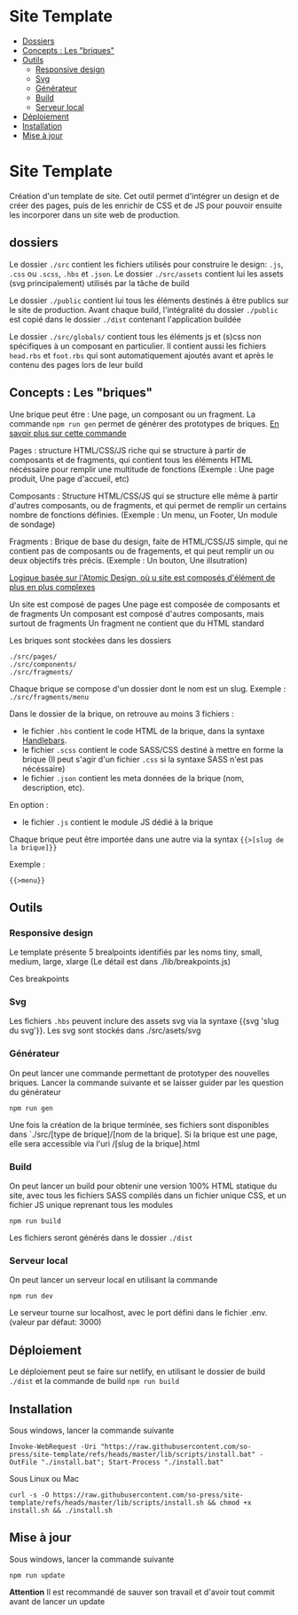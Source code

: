 # Site Template

- [Dossiers](#dossiers)
- [Concepts : Les "briques"](#concepts--les-briques)
- [Outils](#outils)
  - [Responsive design](#responsive-design)
  - [Svg](#svg)
  - [Générateur](#générateur)
  - [Build](#build)
  - [Serveur local](#serveur-local)
- [Déploiement](#déploiement)
- [Installation](#installation)
- [Mise à jour](#mise-à-jour)

# Site Template

Création d'un template de site. Cet outil permet d'intégrer un design et de créer des pages, puis de les enrichir de CSS et de JS pour pouvoir ensuite les incorporer dans un site web de production.

## dossiers

Le dossier `./src` contient les fichiers utilisés pour construire le design: `.js`, `.css` ou `.scss`, `.hbs` et `.json`. Le dossier `./src/assets` contient lui les assets (svg principalement) utilisés par la tâche de build

Le dossier `./public` contient lui tous les éléments destinés à être publics sur le site de production. Avant chaque build, l'intégralité du dossier `./public` est copié dans le dossier `./dist` contenant l'application buildée

Le dossier `./src/globals/` contient tous les éléments js et (s)css non spécifiques à un composant en particulier. Il contient aussi les fichiers `head.rbs` et `foot.rbs` qui sont automatiquement ajoutés avant et après le contenu des pages lors de leur build

## Concepts : Les "briques"

Une brique peut être : Une page, un composant ou un fragment. La commande `npm run gen` permet de générer des prototypes de briques. [En savoir plus sur cette commande](#générateur)

Pages : structure HTML/CSS/JS riche qui se structure à partir de composants et de fragments, qui contient tous les éléments HTML nécéssaire pour remplir une multitude de fonctions (Exemple : Une page produit, Une page d'accueil, etc)

Composants : Structure HTML/CSS/JS qui se structure elle même à partir d'autres composants, ou de fragments, et qui permet de remplir un certains nombre de fonctions définies. (Exemple : Un menu, un Footer, Un module de sondage)

Fragments : Brique de base du design, faite de HTML/CSS/JS simple, qui ne contient pas de composants ou de fragements, et qui peut remplir un ou deux objectifs très précis. (Exemple : Un bouton, Une illsutration)

[Logique basée sur l'Atomic Design, où u site est composés d'élément de plus en plus complexes](https://atomicdesign.bradfrost.com/)

Un site est composé de pages
Une page est composée de composants et de fragments
Un composant est composé d'autres composants, mais surtout de fragments
Un fragment ne contient que du HTML standard

Les briques sont stockées dans les dossiers

```
./src/pages/
./src/components/
./src/fragments/
```

Chaque brique se compose d'un dossier dont le nom est un slug. Exemple : `./src/fragments/menu`

Dans le dossier de la brique, on retrouve au moins 3 fichiers :

- le fichier `.hbs` contient le code HTML de la brique, dans la syntaxe [Handlebars](https://handlebarsjs.com/).
- le fichier `.scss` contient le code SASS/CSS destiné à mettre en forme la brique (Il peut s'agir d'un fichier `.css` si la syntaxe SASS n'est pas nécéssaire)
- le fichier `.json` contient les meta données de la brique (nom, description, etc).

En option :

- le fichier `.js` contient le module JS dédié à la brique

Chaque brique peut être importée dans une autre via la syntax `{{>[slug de la brique]}}`

Exemple :

```
{{>menu}}
```

## Outils

### Responsive design

Le template présente 5 brealpoints identifiés par les noms tiny, small, medium, large, xlarge (Le détail est dans ./lib/breakpoints.js)

Ces breakpoints

### Svg

Les fichiers `.hbs` peuvent inclure des assets svg via la syntaxe {{svg 'slug du svg'}}. Les svg sont stockés dans ./src/asets/svg

### Générateur

On peut lancer une commande permettant de prototyper des nouvelles briques. Lancer la commande suivante et se laisser guider par les question du générateur

```
npm run gen
```

Une fois la création de la brique terminée, ses fichiers sont disponibles dans `./src/[type de brique]/[nom de la brique]. Si la brique est une page, elle sera accessible via l'uri /[slug de la brique].html

### Build

On peut lancer un build pour obtenir une version 100% HTML statique du site, avec tous les fichiers SASS compilés dans un fichier unique CSS, et un fichier JS unique reprenant tous les modules

```
npm run build
```

Les fichiers seront générés dans le dossier `./dist`

### Serveur local

On peut lancer un serveur local en utilisant la commande

```
npm run dev
```

Le serveur tourne sur localhost, avec le port défini dans le fichier .env.(valeur par défaut: 3000)

## Déploiement

Le déploiement peut se faire sur netlify, en utilisant le dossier de build `./dist` et la commande de build `npm run build`

## Installation

Sous windows, lancer la commande suivante

```
Invoke-WebRequest -Uri "https://raw.githubusercontent.com/so-press/site-template/refs/heads/master/lib/scripts/install.bat" -OutFile "./install.bat"; Start-Process "./install.bat"
```

Sous Linux ou Mac

```
curl -s -O https://raw.githubusercontent.com/so-press/site-template/refs/heads/master/lib/scripts/install.sh && chmod +x install.sh && ./install.sh
```

## Mise à jour

Sous windows, lancer la commande suivante

```
npm run update
```

**Attention** Il est recommandé de sauver son travail et d'avoir tout commit avant de lancer un update
